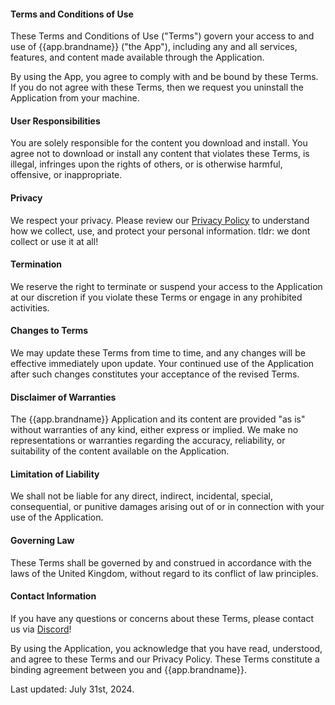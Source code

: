 #### Terms and Conditions of Use
These Terms and Conditions of Use ("Terms") govern your access to and use of {{app.brandname}} ("the App"), including any and all services, features, and content made available through the Application. 

By using the App, you agree to comply with and be bound by these Terms. If you do not agree with these Terms, then we request you uninstall the Application from your machine.

#### User Responsibilities
You are solely responsible for the content you download and install.
You agree not to download or install any content that violates these Terms, is illegal, infringes upon the rights of others, or is otherwise harmful, offensive, or inappropriate.

#### Privacy
We respect your privacy. Please review our [Privacy Policy](/privacy) to understand how we collect, use, and protect your personal information. tldr: we dont collect or use it at all!

#### Termination
We reserve the right to terminate or suspend your access to the Application at our discretion if you violate these Terms or engage in any prohibited activities.

#### Changes to Terms
We may update these Terms from time to time, and any changes will be effective immediately upon update. Your continued use of the Application after such changes constitutes your acceptance of the revised Terms.

#### Disclaimer of Warranties
The {{app.brandname}} Application and its content are provided "as is" without warranties of any kind, either express or implied. We make no representations or warranties regarding the accuracy, reliability, or suitability of the content available on the Application.

#### Limitation of Liability
We shall not be liable for any direct, indirect, incidental, special, consequential, or punitive damages arising out of or in connection with your use of the Application.

#### Governing Law
These Terms shall be governed by and construed in accordance with the laws of the United Kingdom, without regard to its conflict of law principles.

#### Contact Information
If you have any questions or concerns about these Terms, please contact us via [Discord](https://discord.gg/WyTdramBkm)!

By using the Application, you acknowledge that you have read, understood, and agree to these Terms and our Privacy Policy. These Terms constitute a binding agreement between you and {{app.brandname}}.

Last updated: July 31st, 2024.